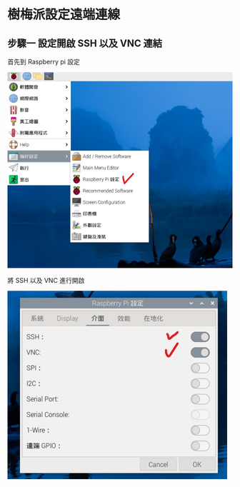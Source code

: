 # 樹梅派設定遠端連線

## 步驟一 設定開啟 SSH 以及 VNC 連結

首先到 Raspberry pi 設定

<img src="vnc01.jpg" />

將 SSH 以及 VNC 進行開啟

<img src="vnc02.jpg" />

